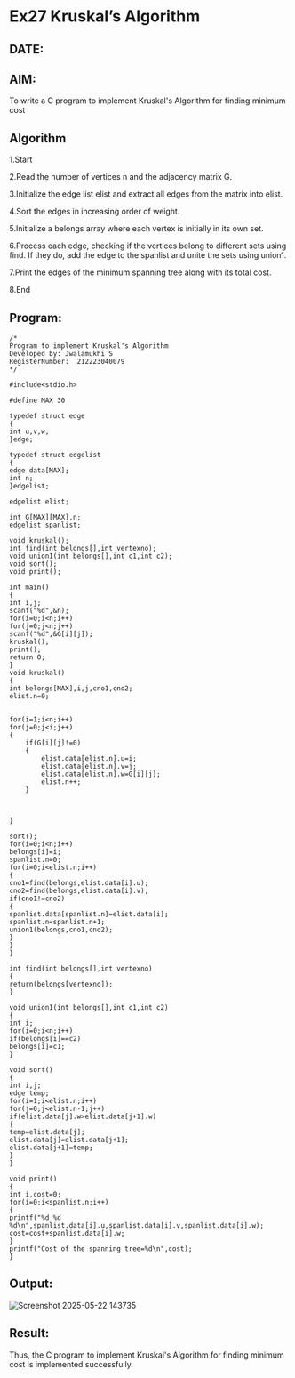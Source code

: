 # Ex27 Kruskal’s Algorithm
## DATE:
## AIM:
To write a C program to implement Kruskal's Algorithm for finding minimum cost

## Algorithm

1.Start

2.Read the number of vertices n and the adjacency matrix G.

3.Initialize the edge list elist and extract all edges from the matrix into elist.

4.Sort the edges in increasing order of weight.

5.Initialize a belongs array where each vertex is initially in its own set.

6.Process each edge, checking if the vertices belong to different sets using find. If they do, add the edge to the spanlist and unite the sets using union1.

7.Print the edges of the minimum spanning tree along with its total cost.

8.End

## Program:
```
/*
Program to implement Kruskal's Algorithm
Developed by: Jwalamukhi S
RegisterNumber:  212223040079
*/

#include<stdio.h>
 
#define MAX 30
 
typedef struct edge
{
int u,v,w;
}edge;
 
typedef struct edgelist
{
edge data[MAX];
int n;
}edgelist;
 
edgelist elist;
 
int G[MAX][MAX],n;
edgelist spanlist;
 
void kruskal();
int find(int belongs[],int vertexno);
void union1(int belongs[],int c1,int c2);
void sort();
void print();
 
int main()
{
int i,j;
scanf("%d",&n);
for(i=0;i<n;i++)
for(j=0;j<n;j++)
scanf("%d",&G[i][j]);
kruskal();
print();
return 0;
}
void kruskal()
{
int belongs[MAX],i,j,cno1,cno2;
elist.n=0;
 

for(i=1;i<n;i++)
for(j=0;j<i;j++)
{
    if(G[i][j]!=0)
    {
        elist.data[elist.n].u=i;
        elist.data[elist.n].v=j;
        elist.data[elist.n].w=G[i][j];
        elist.n++;
    }
    


}
 
sort();
for(i=0;i<n;i++)
belongs[i]=i;
spanlist.n=0;
for(i=0;i<elist.n;i++)
{
cno1=find(belongs,elist.data[i].u);
cno2=find(belongs,elist.data[i].v);
if(cno1!=cno2)
{
spanlist.data[spanlist.n]=elist.data[i];
spanlist.n=spanlist.n+1;
union1(belongs,cno1,cno2);
}
}
}
 
int find(int belongs[],int vertexno)
{
return(belongs[vertexno]);
}
 
void union1(int belongs[],int c1,int c2)
{
int i;
for(i=0;i<n;i++)
if(belongs[i]==c2)
belongs[i]=c1;
}
 
void sort()
{
int i,j;
edge temp;
for(i=1;i<elist.n;i++)
for(j=0;j<elist.n-1;j++)
if(elist.data[j].w>elist.data[j+1].w)
{
temp=elist.data[j];
elist.data[j]=elist.data[j+1];
elist.data[j+1]=temp;
}
}
 
void print()
{
int i,cost=0;
for(i=0;i<spanlist.n;i++)
{
printf("%d %d %d\n",spanlist.data[i].u,spanlist.data[i].v,spanlist.data[i].w);
cost=cost+spanlist.data[i].w;
}
printf("Cost of the spanning tree=%d\n",cost);
}

```

## Output:

![Screenshot 2025-05-22 143735](https://github.com/user-attachments/assets/5d03e0c6-bbb3-4bf5-9ac3-ea39319a570d)


## Result:
Thus, the C program to implement Kruskal's Algorithm for finding minimum cost is implemented successfully.
